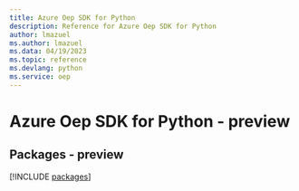 ```yaml
---
title: Azure Oep SDK for Python
description: Reference for Azure Oep SDK for Python
author: lmazuel
ms.author: lmazuel
ms.data: 04/19/2023
ms.topic: reference
ms.devlang: python
ms.service: oep
---
```

# Azure Oep SDK for Python - preview
## Packages - preview
[!INCLUDE [packages](oep-index.md)]